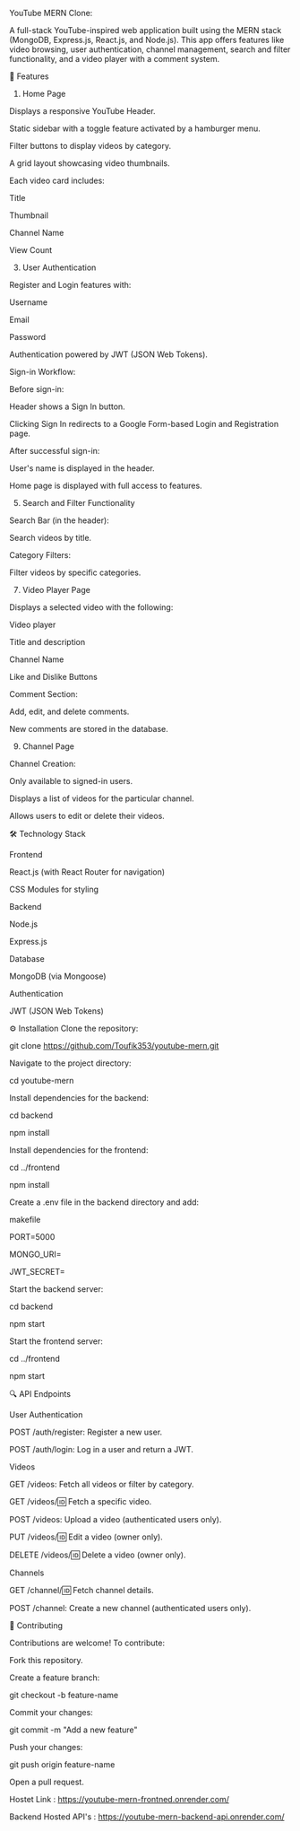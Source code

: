 YouTube MERN Clone:

A full-stack YouTube-inspired web application built using the MERN stack (MongoDB, Express.js, React.js, and Node.js). This app offers features like video browsing, user authentication, channel management, search and filter functionality, and a video player with a comment system.

🚀 Features

1. Home Page
   
Displays a responsive YouTube Header.

Static sidebar with a toggle feature activated by a hamburger menu.

Filter buttons to display videos by category.

A grid layout showcasing video thumbnails.

Each video card includes:

Title

Thumbnail

Channel Name

View Count

3. User Authentication
   
Register and Login features with:

Username

Email

Password

Authentication powered by JWT (JSON Web Tokens).

Sign-in Workflow:

Before sign-in:

Header shows a Sign In button.

Clicking Sign In redirects to a Google Form-based Login and Registration page.

After successful sign-in:

User's name is displayed in the header.

Home page is displayed with full access to features.

5. Search and Filter Functionality
   
Search Bar (in the header):

Search videos by title.

Category Filters:

Filter videos by specific categories.

7. Video Player Page
   
Displays a selected video with the following:

Video player

Title and description

Channel Name

Like and Dislike Buttons

Comment Section:

Add, edit, and delete comments.

New comments are stored in the database.

9. Channel Page
    
Channel Creation:

Only available to signed-in users.

Displays a list of videos for the particular channel.

Allows users to edit or delete their videos.

🛠️ Technology Stack

Frontend

React.js (with React Router for navigation)

CSS Modules for styling

Backend

Node.js

Express.js

Database

MongoDB (via Mongoose)

Authentication

JWT (JSON Web Tokens)

⚙️ Installation
Clone the repository:


git clone https://github.com/Toufik353/youtube-mern.git

Navigate to the project directory:

cd youtube-mern

Install dependencies for the backend:

cd backend  

npm install  

Install dependencies for the frontend:

cd ../frontend  

npm install  

Create a .env file in the backend directory and add:

makefile

PORT=5000

MONGO_URI=<Your MongoDB connection string>

JWT_SECRET=<Your JWT secret>

Start the backend server:

cd backend  

npm start  

Start the frontend server:

cd ../frontend  

npm start  

🔍 API Endpoints

User Authentication

POST /auth/register: Register a new user.

POST /auth/login: Log in a user and return a JWT.

Videos

GET /videos: Fetch all videos or filter by category.

GET /videos/:id: Fetch a specific video.

POST /videos: Upload a video (authenticated users only).

PUT /videos/:id: Edit a video (owner only).

DELETE /videos/:id: Delete a video (owner only).

Channels

GET /channel/:id: Fetch channel details.

POST /channel: Create a new channel (authenticated users only).

🤝 Contributing

Contributions are welcome! To contribute:

Fork this repository.

Create a feature branch:

git checkout -b feature-name

Commit your changes:


git commit -m "Add a new feature"  

Push your changes:

git push origin feature-name

Open a pull request.

Hostet Link : https://youtube-mern-frontned.onrender.com/

Backend Hosted API's : https://youtube-mern-backend-api.onrender.com/


